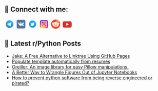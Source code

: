 ## 🔎 Connect with me:
[<img src="https://github.com/bullbesh/bullbesh/blob/main/images/Telegram.png" width="32" height="32" />](https://t.me/bullbesh)
[<img src="https://github.com/bullbesh/bullbesh/blob/main/images/VK.png" width="32" height="32" />](https://vk.com/bullbesh)
[<img src="https://github.com/bullbesh/bullbesh/blob/main/images/Twitter.png" width="32" height="32" />](https://twitter.com/bullbesh1)
[<img src="https://github.com/bullbesh/bullbesh/blob/main/images/Instagram.png" width="32" height="32" />](https://www.instagram.com/bullbesh)
[<img src="https://github.com/bullbesh/bullbesh/blob/main/images/Reddit.png" width="32" height="32" />](https://www.reddit.com/user/bullbesh)
[<img src="https://github.com/bullbesh/bullbesh/blob/main/images/YouTube.png" width="32" height="32" />](https://www.youtube.com/channel/UCtfjRs6uzgq5mfm8S06WTcg)

## 📕 Latest r/Python Posts
<!-- BLOG-POST-LIST:START -->
- [Jake: A Free Alternative to Linktree Using GitHub Pages](https://www.reddit.com/r/Python/comments/18tkf7e/jake_a_free_alternative_to_linktree_using_github/)
- [Populate template automatically from resumes](https://www.reddit.com/r/Python/comments/18tjccx/populate_template_automatically_from_resumes/)
- [Oreiller: An image library for easy Pillow manipulations.](https://www.reddit.com/r/Python/comments/18til8l/oreiller_an_image_library_for_easy_pillow/)
- [A Better Way to Wrangle Figures Out of Jupyter Notebooks](https://www.reddit.com/r/Python/comments/18thcub/a_better_way_to_wrangle_figures_out_of_jupyter/)
- [How to prevent python software from being reverse engineered or pirated?](https://www.reddit.com/r/Python/comments/18tdmiv/how_to_prevent_python_software_from_being_reverse/)
<!-- BLOG-POST-LIST:END -->
